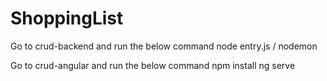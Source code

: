 # ShoppingList

Go to crud-backend and run the below command
node entry.js / nodemon

Go to crud-angular and run the below command
npm install
ng serve
